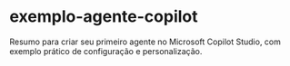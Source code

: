 # exemplo-agente-copilot
Resumo para criar seu primeiro agente no Microsoft Copilot Studio, com exemplo prático de configuração e personalização.
